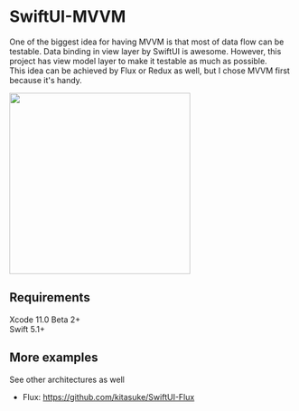 # SwiftUI-MVVM

One of the biggest idea for having MVVM is that most of data flow can be testable. Data binding in view layer by SwiftUI is awesome. However, this project has view model layer to make it testable as much as possible.  
This idea can be achieved by Flux or Redux as well, but I chose MVVM first because it's handy.

<img src="https://raw.githubusercontent.com/wiki/kitasuke/SwiftUI-MVVM/images/screenshot.png" width=320>


## Requirements

Xcode 11.0 Beta 2+  
Swift 5.1+

## More examples

See other architectures as well

- Flux: https://github.com/kitasuke/SwiftUI-Flux
